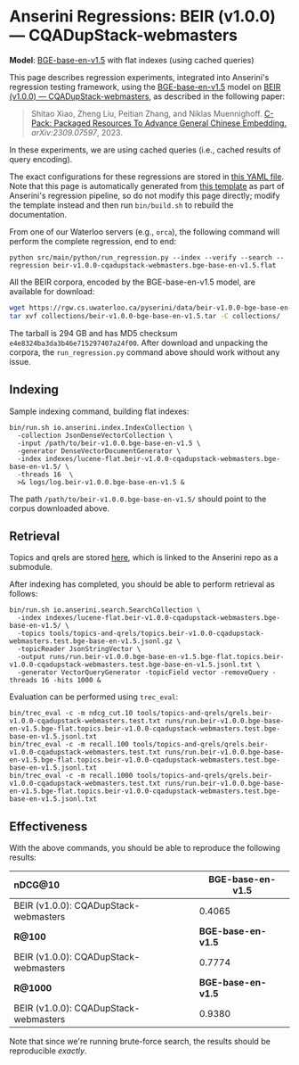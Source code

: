 # Anserini Regressions: BEIR (v1.0.0) &mdash; CQADupStack-webmasters

**Model**: [BGE-base-en-v1.5](https://huggingface.co/BAAI/bge-base-en-v1.5) with flat indexes (using cached queries)

This page describes regression experiments, integrated into Anserini's regression testing framework, using the [BGE-base-en-v1.5](https://huggingface.co/BAAI/bge-base-en-v1.5) model on [BEIR (v1.0.0) &mdash; CQADupStack-webmasters](http://beir.ai/), as described in the following paper:

> Shitao Xiao, Zheng Liu, Peitian Zhang, and Niklas Muennighoff. [C-Pack: Packaged Resources To Advance General Chinese Embedding.](https://arxiv.org/abs/2309.07597) _arXiv:2309.07597_, 2023.

In these experiments, we are using cached queries (i.e., cached results of query encoding).

The exact configurations for these regressions are stored in [this YAML file](../../src/main/resources/regression/beir-v1.0.0-cqadupstack-webmasters.bge-base-en-v1.5.flat.yaml).
Note that this page is automatically generated from [this template](../../src/main/resources/docgen/templates/beir-v1.0.0-cqadupstack-webmasters.bge-base-en-v1.5.flat.template) as part of Anserini's regression pipeline, so do not modify this page directly; modify the template instead and then run `bin/build.sh` to rebuild the documentation.

From one of our Waterloo servers (e.g., `orca`), the following command will perform the complete regression, end to end:

```
python src/main/python/run_regression.py --index --verify --search --regression beir-v1.0.0-cqadupstack-webmasters.bge-base-en-v1.5.flat
```

All the BEIR corpora, encoded by the BGE-base-en-v1.5 model, are available for download:

```bash
wget https://rgw.cs.uwaterloo.ca/pyserini/data/beir-v1.0.0-bge-base-en-v1.5.tar -P collections/
tar xvf collections/beir-v1.0.0-bge-base-en-v1.5.tar -C collections/
```

The tarball is 294 GB and has MD5 checksum `e4e8324ba3da3b46e715297407a24f00`.
After download and unpacking the corpora, the `run_regression.py` command above should work without any issue.

## Indexing

Sample indexing command, building flat indexes:

```
bin/run.sh io.anserini.index.IndexCollection \
  -collection JsonDenseVectorCollection \
  -input /path/to/beir-v1.0.0.bge-base-en-v1.5 \
  -generator DenseVectorDocumentGenerator \
  -index indexes/lucene-flat.beir-v1.0.0-cqadupstack-webmasters.bge-base-en-v1.5/ \
  -threads 16  \
  >& logs/log.beir-v1.0.0.bge-base-en-v1.5 &
```

The path `/path/to/beir-v1.0.0.bge-base-en-v1.5/` should point to the corpus downloaded above.

## Retrieval

Topics and qrels are stored [here](https://github.com/castorini/anserini-tools/tree/master/topics-and-qrels), which is linked to the Anserini repo as a submodule.

After indexing has completed, you should be able to perform retrieval as follows:

```
bin/run.sh io.anserini.search.SearchCollection \
  -index indexes/lucene-flat.beir-v1.0.0-cqadupstack-webmasters.bge-base-en-v1.5/ \
  -topics tools/topics-and-qrels/topics.beir-v1.0.0-cqadupstack-webmasters.test.bge-base-en-v1.5.jsonl.gz \
  -topicReader JsonStringVector \
  -output runs/run.beir-v1.0.0.bge-base-en-v1.5.bge-flat.topics.beir-v1.0.0-cqadupstack-webmasters.test.bge-base-en-v1.5.jsonl.txt \
  -generator VectorQueryGenerator -topicField vector -removeQuery -threads 16 -hits 1000 &
```

Evaluation can be performed using `trec_eval`:

```
bin/trec_eval -c -m ndcg_cut.10 tools/topics-and-qrels/qrels.beir-v1.0.0-cqadupstack-webmasters.test.txt runs/run.beir-v1.0.0.bge-base-en-v1.5.bge-flat.topics.beir-v1.0.0-cqadupstack-webmasters.test.bge-base-en-v1.5.jsonl.txt
bin/trec_eval -c -m recall.100 tools/topics-and-qrels/qrels.beir-v1.0.0-cqadupstack-webmasters.test.txt runs/run.beir-v1.0.0.bge-base-en-v1.5.bge-flat.topics.beir-v1.0.0-cqadupstack-webmasters.test.bge-base-en-v1.5.jsonl.txt
bin/trec_eval -c -m recall.1000 tools/topics-and-qrels/qrels.beir-v1.0.0-cqadupstack-webmasters.test.txt runs/run.beir-v1.0.0.bge-base-en-v1.5.bge-flat.topics.beir-v1.0.0-cqadupstack-webmasters.test.bge-base-en-v1.5.jsonl.txt
```

## Effectiveness

With the above commands, you should be able to reproduce the following results:

| **nDCG@10**                                                                                                  | **BGE-base-en-v1.5**|
|:-------------------------------------------------------------------------------------------------------------|-----------|
| BEIR (v1.0.0): CQADupStack-webmasters                                                                        | 0.4065    |
| **R@100**                                                                                                    | **BGE-base-en-v1.5**|
| BEIR (v1.0.0): CQADupStack-webmasters                                                                        | 0.7774    |
| **R@1000**                                                                                                   | **BGE-base-en-v1.5**|
| BEIR (v1.0.0): CQADupStack-webmasters                                                                        | 0.9380    |

Note that since we're running brute-force search, the results should be reproducible _exactly_.
